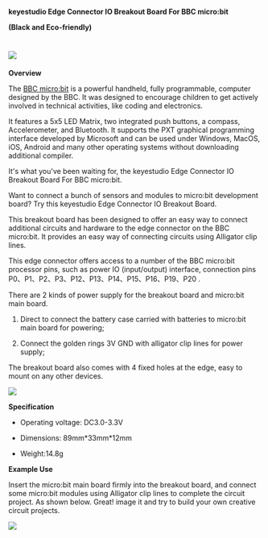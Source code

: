 **keyestudio Edge Connector IO Breakout Board For BBC micro:bit**

**(Black and Eco-friendly)**

# ![](media/39f18c8f863abbd91f81162d336433e0.jpeg)

**Overview**

The [BBC micro:bit](http://microbit.org/guide/features/) is a powerful handheld,
fully programmable, computer designed by the BBC. It was designed to encourage
children to get actively involved in technical activities, like coding and
electronics.

It features a 5x5 LED Matrix, two integrated push buttons, a compass,
Accelerometer, and Bluetooth. It supports the PXT graphical programming
interface developed by Microsoft and can be used under Windows, MacOS, iOS,
Android and many other operating systems without downloading additional
compiler.

It's what you've been waiting for, the keyestudio Edge Connector IO Breakout
Board For BBC micro:bit.

Want to connect a bunch of sensors and modules to micro:bit development board?
Try this keyestudio Edge Connector IO Breakout Board.

This breakout board has been designed to offer an easy way to connect additional
circuits and hardware to the edge connector on the BBC micro:bit. It provides an
easy way of connecting circuits using Alligator clip lines.

This edge connector offers access to a number of the BBC micro:bit processor
pins, such as power IO (input/output) interface, connection pins
P0、P1、P2、P3、P12、P13、P14、P15、P16、P19、P20 .

There are 2 kinds of power supply for the breakout board and micro:bit main
board.

1.  Direct to connect the battery case carried with batteries to micro:bit main
    board for powering;

2.  Connect the golden rings 3V GND with alligator clip lines for power supply;

The breakout board also comes with 4 fixed holes at the edge, easy to mount on
any other devices.

![](media/9c7d340c158c65aba57271f6d23d2c63.jpeg)

**Specification**

-   Operating voltage: DC3.0-3.3V

-   Dimensions: 89mm\*33mm\*12mm

-   Weight:14.8g

**Example Use**

Insert the micro:bit main board firmly into the breakout board, and connect some
micro:bit modules using Alligator clip lines to complete the circuit project. As
shown below. Great! image it and try to build your own creative circuit
projects.

**![](media/1b13790b5a1f4fd1c895a96cc576b41a.jpeg)**
